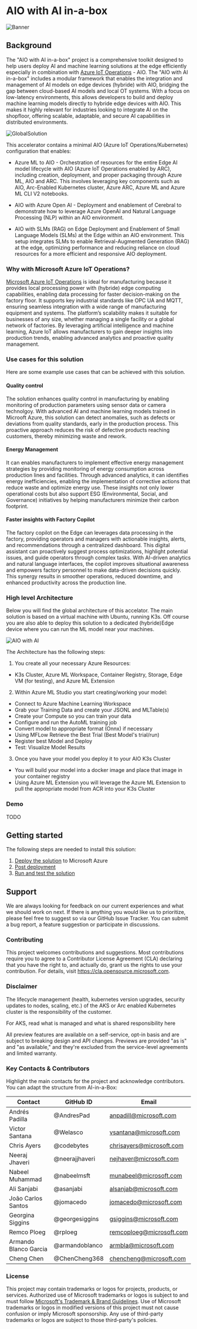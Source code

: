 # AIO with AI in-a-box
![Banner](./readme_assets/banner-aio-with-ai-in-a-box.png)

## Background
The "AIO with AI in-a-box" project is a comprehensive toolkit designed to help users deploy AI and machine learning solutions at the edge efficiently especially in combination with [Azure IoT Operations](https://learn.microsoft.com/en-us/azure/iot-operations/) - AIO. The "AIO with AI in-a-box" includes a modular framework that enables the integration and management of AI models on edge devices (hybride) with AIO, bridging the gap between cloud-based AI models and local OT systems. With a focus on low-latency environments, this allows developers to build and deploy machine learning models directly to hybride edge devices with AIO. This makes it highly relevant for industries looking to integrate AI on the shopfloor, offering scalable, adaptable, and secure AI capabilities in distributed environments.

![GlobalSolution](./readme_assets/aioedgeai.png)

This accelerator contains a minimal AIO (Azure IoT Operations/Kubernetes) configuration that enables:

* Azure ML to AIO - Orchestration of resources for the entire Edge AI model lifecycle with AIO (Azure IoT Operations enabled by ARC), including creation, deployment, and proper packaging through Azure ML, AIO and ARC. This involves leveraging key components such as AIO, Arc-Enabled Kubernetes cluster, Azure ARC, Azure ML and Azure ML CLI V2 notebooks.

* AIO with Azure Open AI - Deployment and enablement of Cerebral to demonstrate how to leverage Azure OpenAI and Natural Language Processing (NLP) within an AIO environment.

* AIO with SLMs (RAG) on Edge Deployment and Enablement of Small Language Models (SLMs) at the Edge within an AIO environment. This setup integrates SLMs to enable Retrieval-Augmented Generation (RAG) at the edge, optimizing performance and reducing reliance on cloud resources for a more efficient and responsive AIO deployment.

### Why with Microsoft Azure IoT Operations?

[Microsoft Azure IoT Operations](https://learn.microsoft.com/en-us/azure/iot-operations/)  is ideal for manufacturing because it provides local processing power with (hybride) edge computing capabilities, enabling data processing for faster decision-making on the factory floor. It supports key industrial standards like OPC UA and MQTT, ensuring seamless integration with a wide range of manufacturing equipment and systems. The platform’s scalability makes it suitable for businesses of any size, whether managing a single facility or a global network of factories. By leveraging artificial intelligence and machine learning, Azure IoT allows manufacturers to gain deeper insights into production trends, enabling advanced analytics and proactive quality management.

### Use cases for this solution
Here are some example use cases that can be achieved with this solution.

#### Quality control
 The solution enhances quality control in manufacturing by enabling monitoring of production parameters using sensor data or camera technolgoy. With advanced AI and machine learning models trained in Microoft Azure, this solution can detect anomalies, such as defects or deviations from quality standards, early in the production process. This proactive approach reduces the risk of defective products reaching customers, thereby minimizing waste and rework.

#### Energy Management
It can enables manufacturers to implement effective energy management strategies by providing monitoring of energy consumption across production lines and facilities. Through advanced analytics, it can identifies energy inefficiencies, enabling the implementation of corrective actions that reduce waste and optimize energy use. These insights not only lower operational costs but also support ESG (Environmental, Social, and Governance) initiatives by helping manufacturers minimize their carbon footprint.

#### Faster insights with Factory Copilot
The factory copilot on the Edge can leverages data processing in the factory, providing operators and managers with actionable insights, alerts, and recommendations through a centralized dashboard. This digital assistant can proactively suggest process optimizations, highlight potential issues, and guide operators through complex tasks. With AI-driven analytics and natural language interfaces, the copilot improves situational awareness and empowers factory personnel to make data-driven decisions quickly. This synergy results in smoother operations, reduced downtime, and enhanced productivity across the production line.


### High level Architecture
Below you will find the global architecture of this accelator. The main solution is based on a virtual machine with Ubuntu, running K3s. Off course you are also able to deploy this solution to a dedicated (hybride)Edge device where you can run the ML model near your machines.

![AIO with AI](/edge-ai/AIO-with-AI/readme_assets/aioaiL.png) 

The Architecture has the following steps:

1. You create all your necessary Azure Resources: 
* K3s Cluster, Azure ML Workspace, Container Registry, Storage, Edge VM (for testing), and Azure ML Extension
2. Within Azure ML Studio you start creating/working your model:
* Connect to Azure Machine Learning Workspace
* Grab your Training Data and create your JSONL and MLTable(s)
* Create your Compute so you can train your data
* Configure and run the AutoML training job
* Convert model to appropriate format (Onnx) if necessary
* Using MFLow Retrieve the Best Trial (Best Model's trial/run)
* Register best Model and Deploy
* Test: Visualize Model Results
3. Once you have your model you deploy it to your AIO K3s Cluster
* You will build your model into a docker image and place that image in your container registry
* Using Azure ML Extension you will leverage the Azure ML Extension to pull the appropriate model from ACR into your K3s Cluster

### Demo
TODO

[](./readme_assets/?)

## Getting started
The following steps are needed to install this solution:

1. [Deploy the solution](./deployment.md) to Microsoft Azure
2. [Post deployment ](./postdeployment.md)
3. [Run and test the solution](./runsolution.md)


## Support

We are always looking for feedback on our current experiences and what we should work on next. If there is anything you would like us to prioritize, please feel free to suggest so via our GitHub Issue Tracker. You can submit a bug report, a feature suggestion or participate in discussions.

### Contributing
This project welcomes contributions and suggestions. Most contributions require you to agree to a Contributor License Agreement (CLA) declaring that you have the right to, and actually do, grant us the rights to use your contribution. For details, visit https://cla.opensource.microsoft.com.

### Disclaimer
The lifecycle management (health, kubernetes version upgrades, security updates to nodes, scaling, etc.) of the AKS or Arc enabled Kubernetes cluster is the responsibility of the customer.

For AKS, read what is managed and what is shared responsibility here

All preview features are available on a self-service, opt-in basis and are subject to breaking design and API changes. Previews are provided "as is" and "as available," and they're excluded from the service-level agreements and limited warranty.

### Key Contacts & Contributors

Highlight the main contacts for the project and acknowledge contributors. You can adapt the structure from AI-in-a-Box:

| Contact            | GitHub ID           | Email                    |
|--------------------|---------------------|--------------------------|
| Andrés Padilla | @AndresPad | anpadill@microsoft.com |
| Victor Santana | @Welasco | vsantana@microsoft.com |
| Chris Ayers | @codebytes | chrisayers@microsoft.com |
| Neeraj Jhaveri | @neerajjhaveri | nejhaver@microsoft.com |
| Nabeel Muhammad | @nabeelmsft | munabeel@microsoft.com |
| Ali Sanjabi | @asanjabi | alsanjab@microsoft.com |
| João Carlos Santos | @jomacedo | jomacedo@microsoft.com |
| Georgina Siggins | @georgesiggins | gsiggins@microsoft.com |
| Remco Ploeg | @rploeg | remcoploeg@microsoft.com |
| Armando Blanco Garcia | @armandoblanco | armbla@microsoft.com |
| Cheng Chen | @ChenCheng368 | chencheng@microsoft.com |


### License

This project may contain trademarks or logos for projects, products, or services. Authorized use of Microsoft trademarks or logos is subject to and must follow [Microsoft's Trademark & Brand Guidelines](https://www.microsoft.com/en-us/legal/intellectualproperty/trademarks/usage/general). Use of Microsoft trademarks or logos in modified versions of this project must not cause confusion or imply Microsoft sponsorship. Any use of third-party trademarks or logos are subject to those third-party's policies.